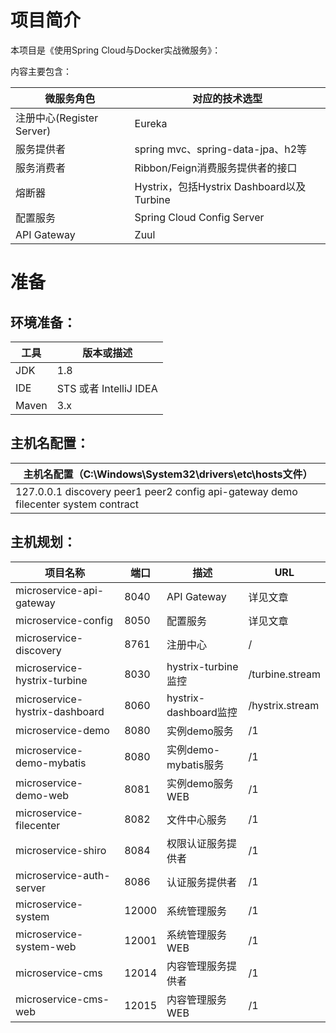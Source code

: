 # 项目简介
本项目是《使用Spring Cloud与Docker实战微服务》：


内容主要包含：

| 微服务角色                 | 对应的技术选型                              |
| ---------------------    | ----------------------------------------- |
| 注册中心(Register Server)  | Eureka                                    |
| 服务提供者                 | spring mvc、spring-data-jpa、h2等           |
| 服务消费者                 | Ribbon/Feign消费服务提供者的接口              |
| 熔断器                    | Hystrix，包括Hystrix Dashboard以及Turbine    |
| 配置服务                  | Spring Cloud Config Server                  |
| API Gateway              | Zuul                                        |



# 准备

## 环境准备：

| 工具    | 版本或描述                          |
| ----- | --------------------- |
| JDK   | 1.8                   |
| IDE   | STS 或者 IntelliJ IDEA |
| Maven | 3.x                   |

## 主机名配置：

| 主机名配置（C:\Windows\System32\drivers\etc\hosts文件） |
| ---------------------------------------- |
| 127.0.0.1 discovery peer1 peer2 config api-gateway demo filecenter system contract |

## 主机规划：

| 项目名称                                     | 端口   | 描述                     | URL             |
| ---------------------------------------- | ---- | ---------------------------- | --------------- |
| microservice-api-gateway                 | 8040 | API Gateway                   | 详见文章        |           
| microservice-config                      | 8050 | 配置服务                       | 详见文章         |
| microservice-discovery                   | 8761 | 注册中心                       | /               |
| microservice-hystrix-turbine             | 8030 | hystrix-turbine监控            | /turbine.stream |
| microservice-hystrix-dashboard           | 8060 | hystrix-dashboard监控          | /hystrix.stream |
| microservice-demo                        | 8080 | 实例demo服务                    | /1              |
| microservice-demo-mybatis                | 8080 | 实例demo-mybatis服务            | /1              |
| microservice-demo-web                    | 8081 | 实例demo服务WEB                 | /1              |
| microservice-filecenter                  | 8082 | 文件中心服务                    | /1               |
| microservice-shiro                       | 8084 | 权限认证服务提供者               | /1               |
| microservice-auth-server                 | 8086 | 认证服务提供者                   | /1               |
| microservice-system                      | 12000 | 系统管理服务                   | /1               |
| microservice-system-web                  | 12001 | 系统管理服务WEB                 | /1              |
| microservice-cms                         | 12014 | 内容管理服务提供者               | /1              |
| microservice-cms-web                     | 12015 | 内容管理服务WEB                 | /1              |
